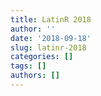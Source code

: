 ```yaml
---
title: LatinR 2018
author: ''
date: '2018-09-18'
slug: latinr-2018
categories: []
tags: []
authors: []
---
```

